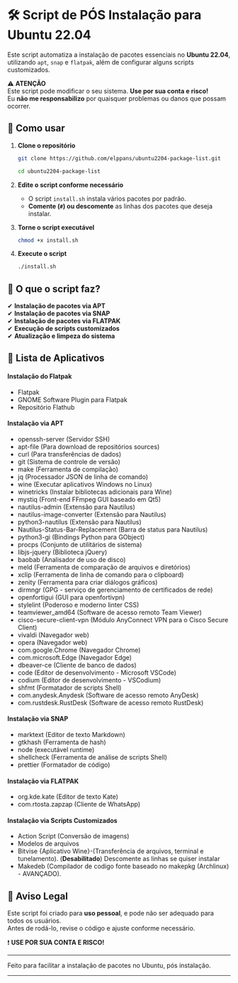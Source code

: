 # 🛠️ Script de PÓS Instalação para Ubuntu 22.04  

Este script automatiza a instalação de pacotes essenciais no **Ubuntu 22.04**, utilizando `apt`, `snap` e `flatpak`, além de configurar alguns scripts customizados.  

⚠️ **ATENÇÃO**  
Este script pode modificar o seu sistema. **Use por sua conta e risco!**  
Eu **não me responsabilizo** por quaisquer problemas ou danos que possam ocorrer.  

## 📌 Como usar  

1. **Clone o repositório**  
   ```bash
   git clone https://github.com/elppans/ubuntu2204-package-list.git
   ```
   ```bash
   cd ubuntu2204-package-list
   ```

2. **Edite o script conforme necessário**  
   - O script `install.sh` instala vários pacotes por padrão.  
   - **Comente (`#`) ou descomente** as linhas dos pacotes que deseja instalar.  

3. **Torne o script executável**  
   ```bash
   chmod +x install.sh
   ```

4. **Execute o script**  
   ```bash
   ./install.sh
   ```

## 📜 O que o script faz?  

✔ **Instalação de pacotes via APT**  
✔ **Instalação de pacotes via SNAP**  
✔ **Instalação de pacotes via FLATPAK**  
✔ **Execução de scripts customizados**  
✔ **Atualização e limpeza do sistema**  

## 📜 Lista de Aplicativos

#### Instalação do Flatpak
- Flatpak
- GNOME Software Plugin para Flatpak
- Repositório Flathub

#### Instalação via APT
- openssh-server (Servidor SSH)
- apt-file (Para download de repositórios sources)
- curl (Para transferências de dados)
- git (Sistema de controle de versão)
- make (Ferramenta de compilação)
- jq (Processador JSON de linha de comando)
- wine (Executar aplicativos Windows no Linux)
- winetricks (Instalar bibliotecas adicionais para Wine)
- mystiq (Front-end FFmpeg GUI baseado em Qt5)
- nautilus-admin (Extensão para Nautilus)
- nautilus-image-converter (Extensão para Nautilus)
- python3-nautilus (Extensão para Nautilus)
- Nautilus-Status-Bar-Replacement (Barra de status para Nautilus)
- python3-gi (Bindings Python para GObject)
- procps (Conjunto de utilitários de sistema)
- libjs-jquery (Biblioteca jQuery)
- baobab (Analisador de uso de disco)
- meld (Ferramenta de comparação de arquivos e diretórios)
- xclip (Ferramenta de linha de comando para o clipboard)
- zenity (Ferramenta para criar diálogos gráficos)
- dirmngr (GPG - serviço de gerenciamento de certificados de rede)
- openfortigui (GUI para openfortivpn)
- stylelint (Poderoso e moderno linter CSS)
- teamviewer_amd64 (Software de acesso remoto Team Viewer)
- cisco-secure-client-vpn (Módulo AnyConnect VPN para o Cisco Secure Client)
- vivaldi (Navegador web)
- opera (Navegador web)
- com.google.Chrome (Navegador Chrome)
- com.microsoft.Edge (Navegador Edge)
- dbeaver-ce (Cliente de banco de dados)
- code (Editor de desenvolvimento - Microsoft VSCode)
- codium (Editor de desenvolvimento - VSCodium)
- shfmt (Formatador de scripts Shell)
- com.anydesk.Anydesk (Software de acesso remoto AnyDesk)
- com.rustdesk.RustDesk (Software de acesso remoto RustDesk)

#### Instalação via SNAP
- marktext (Editor de texto Markdown)
- gtkhash (Ferramenta de hash)  
- node (executável runtime)  
- shellcheck (Ferramenta de análise de scripts Shell)
- prettier (Formatador de código)

#### Instalação via FLATPAK

- org.kde.kate (Editor de texto Kate)
- com.rtosta.zapzap (Cliente de WhatsApp)

#### Instalação via Scripts Customizados
- Action Script (Conversão de imagens)
- Modelos de arquivos
- Bitvise {Aplicativo Wine}-(Transferência de arquivos, terminal e tunelamento).  (**Desabilitado**)
Descomente as linhas se quiser instalar 
- Makedeb (Compilador de codigo fonte baseado no makepkg (Archlinux) - AVANÇADO).  


## 🚨 Aviso Legal  

Este script foi criado para **uso pessoal**, e pode não ser adequado para todos os usuários.  
Antes de rodá-lo, revise o código e ajuste conforme necessário.  

❗ **USE POR SUA CONTA E RISCO!**  

---  

Feito para facilitar a instalação de pacotes no Ubuntu, pós instalação.  
___
